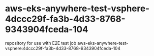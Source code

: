 # aws-eks-anywhere-test-vsphere-4dccc29f-fa3b-4d33-8768-9343904fceda-104
repository for use with E2E test job aws-eks-anywhere-test-vsphere:4dccc29f-fa3b-4d33-8768-9343904fceda-104
